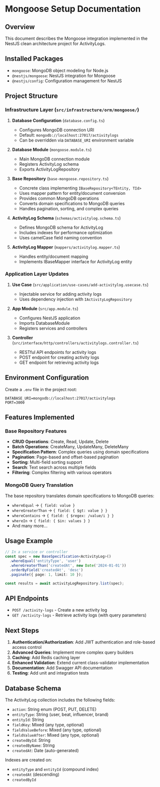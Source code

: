 # Mongoose Setup Documentation

## Overview
This document describes the Mongoose integration implemented in the NestJS clean architecture project for ActivityLogs.

## Installed Packages
- `mongoose`: MongoDB object modeling for Node.js
- `@nestjs/mongoose`: NestJS integration for Mongoose
- `@nestjs/config`: Configuration management for NestJS

## Project Structure

### Infrastructure Layer (`src/infrastructure/orm/mongoose/`)

1. **Database Configuration** (`database.config.ts`)
   - Configures MongoDB connection URI
   - Default: `mongodb://localhost:27017/activitylogs`
   - Can be overridden via `DATABASE_URI` environment variable

2. **Database Module** (`mongoose.module.ts`)
   - Main MongoDB connection module
   - Registers ActivityLog schema
   - Exports ActivityLogRepository

3. **Base Repository** (`base-mongoose.repository.ts`)
   - Concrete class implementing `IBaseRepository<TEntity, TId>`
   - Uses mapper pattern for entity/document conversion
   - Provides common MongoDB operations
   - Converts domain specifications to MongoDB queries
   - Handles pagination, sorting, and complex queries

4. **ActivityLog Schema** (`schemas/activitylog.schema.ts`)
   - Defines MongoDB schema for ActivityLog
   - Includes indexes for performance optimization
   - Uses camelCase field naming convention

5. **ActivityLog Mapper** (`mappers/activitylog.mapper.ts`)
   - Handles entity/document mapping
   - Implements IBaseMapper interface for ActivityLog entity

### Application Layer Updates

1. **Use Case** (`src/application/use-cases/add-activitylog.usecase.ts`)
   - Injectable service for adding activity logs
   - Uses dependency injection with `IActivityLogRepository`

2. **App Module** (`src/app.module.ts`)
   - Configures NestJS application
   - Imports DatabaseModule
   - Registers services and controllers

3. **Controller** (`src/interface/http/controllers/activitylogs.controller.ts`)
   - RESTful API endpoints for activity logs
   - POST endpoint for creating activity logs
   - GET endpoint for retrieving activity logs

## Environment Configuration

Create a `.env` file in the project root:
```env
DATABASE_URI=mongodb://localhost:27017/activitylogs
PORT=3000
```

## Features Implemented

### Base Repository Features
- **CRUD Operations**: Create, Read, Update, Delete
- **Batch Operations**: CreateMany, UpdateMany, DeleteMany
- **Specification Pattern**: Complex queries using domain specifications
- **Pagination**: Page-based and offset-based pagination
- **Sorting**: Multi-field sorting support
- **Search**: Text search across multiple fields
- **Filtering**: Complex filtering with various operators

### MongoDB Query Translation
The base repository translates domain specifications to MongoDB queries:
- `whereEqual` → `{ field: value }`
- `whereGreaterThan` → `{ field: { $gt: value } }`
- `whereContains` → `{ field: { $regex: /value/i } }`
- `whereIn` → `{ field: { $in: values } }`
- And many more...

## Usage Example

```typescript
// In a service or controller
const spec = new BaseSpecification<ActivityLog>()
  .whereEqual('entityType', 'user')
  .whereGreaterThan('createdAt', new Date('2024-01-01'))
  .orderByField('createdAt', 'desc')
  .paginate({ page: 1, limit: 10 });

const results = await activityLogRepository.list(spec);
```

## API Endpoints

- `POST /activity-logs` - Create a new activity log
- `GET /activity-logs` - Retrieve activity logs (with query parameters)

## Next Steps

1. **Authentication/Authorization**: Add JWT authentication and role-based access control
2. **Advanced Queries**: Implement more complex query builders
3. **Caching**: Add Redis caching layer
4. **Enhanced Validation**: Extend current class-validator implementation
5. **Documentation**: Add Swagger API documentation
6. **Testing**: Add unit and integration tests

## Database Schema

The ActivityLog collection includes the following fields:
- `action`: String enum (POST, PUT, DELETE)
- `entityType`: String (user, beat, influencer, brand)
- `entityId`: String
- `fieldKey`: Mixed (any type, optional)
- `fieldValueBefore`: Mixed (any type, optional)
- `fieldValueAfter`: Mixed (any type, optional)
- `createdById`: String
- `createdByName`: String
- `createdAt`: Date (auto-generated)

Indexes are created on:
- `entityType` and `entityId` (compound index)
- `createdAt` (descending)
- `createdById`
